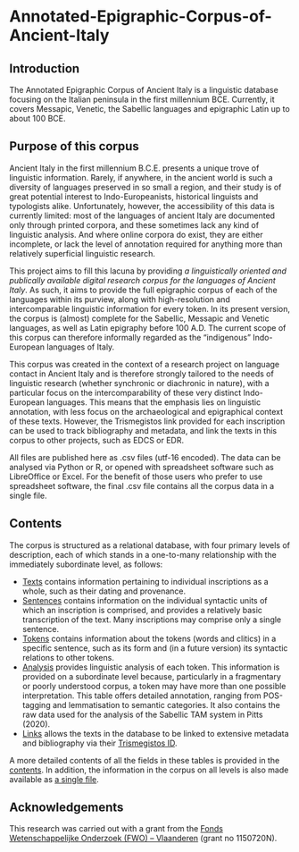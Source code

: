 # Annotated-Epigraphic-Corpus-of-Ancient-Italy
## Introduction
The Annotated Epigraphic Corpus of Ancient Italy is a linguistic database focusing on the Italian peninsula in the first millennium BCE. Currently, it covers Messapic, Venetic, the Sabellic languages and epigraphic Latin up to about 100 BCE.

## Purpose of this corpus
Ancient Italy in the first millennium B.C.E. presents a unique trove of linguistic information. Rarely, if anywhere, in the ancient world is such a diversity of languages preserved in so small a region, and their study is of great potential interest to Indo-Europeanists, historical linguists and typologists alike. Unfortunately, however, the accessibility of this data is currently limited: most of the languages of ancient Italy are documented only through printed corpora, and these sometimes lack any kind of linguistic analysis. And where online corpora do exist, they are either incomplete, or lack the level of annotation required for anything more than relatively superficial linguistic research.

This project aims to fill this lacuna by providing *a linguistically oriented and publically available digital research corpus for the languages of Ancient Italy*. As such, it aims to provide the full epigraphic corpus of each of the languages within its purview, along with high-resolution and intercomparable linguistic information for every token. In its present version, the corpus is (almost) complete for the Sabellic, Messapic and Venetic languages, as well as Latin epigraphy before 100 A.D. The current scope of this corpus can therefore informally regarded as the “indigenous” Indo-European languages of Italy.

This corpus was created in the context of a research project on language contact in Ancient Italy and is therefore strongly tailored to the needs of linguistic research (whether synchronic or diachronic in nature), with a particular focus on the intercomparability of these very distinct Indo-European languages. This means that the emphasis lies on linguistic annotation, with less focus on the archaeological and epigraphical context of these texts. However, the Trismegistos link provided for each inscription can be used to track bibliography and metadata, and link the texts in this corpus to other projects, such as EDCS or EDR.

All files are published here as .csv files (utf-16 encoded). The data can be analysed via Python or R, or opened with spreadsheet software such as LibreOffice or Excel. For the benefit of those users who prefer to use spreadsheet software, the final .csv file contains all the corpus data in a single file.

## Contents
The corpus is structured as a relational database, with four primary levels of description, each of which stands in a one-to-many relationship with the immediately subordinate level, as follows:
* [Texts](https://github.com/ReubenJPitts/Annotated-Epigraphic-Corpus-of-Ancient-Italy/blob/main/texts.csv) contains information pertaining to individual inscriptions as a whole, such as their dating and provenance.
* [Sentences](https://github.com/ReubenJPitts/Annotated-Epigraphic-Corpus-of-Ancient-Italy/blob/main/sentences.csv) contains information on the individual syntactic units of which an inscription is comprised, and provides a relatively basic transcription of the text. Many inscriptions may comprise only a single sentence.
* [Tokens](https://github.com/ReubenJPitts/Annotated-Epigraphic-Corpus-of-Ancient-Italy/blob/main/tokens.csv) contains information about the tokens (words and clitics) in a specific sentence, such as its form and (in a future version) its syntactic relations to other tokens.
* [Analysis](https://github.com/ReubenJPitts/Annotated-Epigraphic-Corpus-of-Ancient-Italy/blob/main/analysis.csv) provides linguistic analysis of each token. This information is provided on a subordinate level because, particularly in a fragmentary or poorly understood corpus, a token may have more than one possible interpretation. This table offers detailed annotation, ranging from POS-tagging and lemmatisation to semantic categories. It also contains the raw data used for the analysis of the Sabellic TAM system in Pitts (2020).
* [Links](https://github.com/ReubenJPitts/Annotated-Epigraphic-Corpus-of-Ancient-Italy/blob/main/links.csv) allows the texts in the database to be linked to extensive metadata and bibliography via their [Trismegistos ID](https://www.trismegistos.org/).

A more detailed contents of all the fields in these tables is provided in the [contents](https://github.com/ReubenJPitts/Annotated-Epigraphic-Corpus-of-Ancient-Italy/blob/main/contents.pdf). In addition, the information in the corpus on all levels is also made available as [a single file](https://github.com/ReubenJPitts/Annotated-Epigraphic-Corpus-of-Ancient-Italy/blob/main/full_corpus.csv).

## Acknowledgements
This research was carried out with a grant from the [Fonds Wetenschappelijke Onderzoek (FWO) – Vlaanderen](https://www.fwo.be/) (grant no 1150720N).

